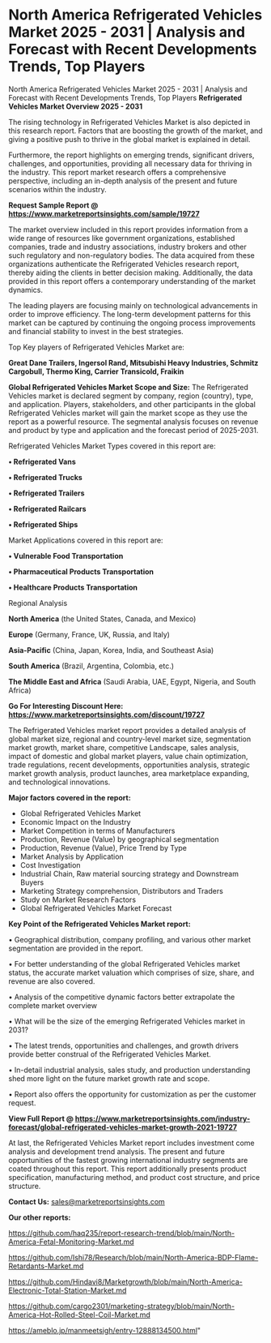 # North America Refrigerated Vehicles Market 2025 - 2031 | Analysis and Forecast with Recent Developments Trends, Top Players
North America Refrigerated Vehicles Market 2025 - 2031 | Analysis and Forecast with Recent Developments Trends, Top Players
<Strong> Refrigerated Vehicles Market Overview 2025 - 2031</strong>

The rising technology in Refrigerated Vehicles Market is also depicted in this research report. Factors that are boosting the growth of the market, and giving a positive push to thrive in the global market is explained in detail.

Furthermore, the report highlights on emerging trends, significant drivers, challenges, and opportunities, providing all necessary data for thriving in the industry. This report market research offers a comprehensive perspective, including an in-depth analysis of the present and future scenarios within the industry.

<strong>Request Sample Report @ <a href=https://www.marketreportsinsights.com/sample/19727>https://www.marketreportsinsights.com/sample/19727</a></strong>

The market overview included in this report provides information from a wide range of resources like government organizations, established companies, trade and industry associations, industry brokers and other such regulatory and non-regulatory bodies. The data acquired from these organizations authenticate the Refrigerated Vehicles research report, thereby aiding the clients in better decision making. Additionally, the data provided in this report offers a contemporary understanding of the market dynamics.

The leading players are focusing mainly on technological advancements in order to improve efficiency. The long-term development patterns for this market can be captured by continuing the ongoing process improvements and financial stability to invest in the best strategies.

Top Key players of Refrigerated Vehicles Market are:

<strong>Great Dane Trailers, Ingersol Rand, Mitsubishi Heavy Industries, Schmitz Cargobull, Thermo King, Carrier Transicold, Fraikin</strong>

<strong><b>Global Refrigerated Vehicles Market Scope and Size:</b></strong>
The Refrigerated Vehicles market is declared segment by company, region (country), type, and application. Players, stakeholders, and other participants in the global Refrigerated Vehicles market will gain the market scope as they use the report as a powerful resource. The segmental analysis focuses on revenue and product by type and application and the forecast period of 2025-2031.

Refrigerated Vehicles Market Types covered in this report are:

<strong>• Refrigerated Vans

• Refrigerated Trucks

• Refrigerated Trailers

• Refrigerated Railcars

• Refrigerated Ships</strong>

Market Applications covered in this report are:

<strong>• Vulnerable Food Transportation

• Pharmaceutical Products Transportation

• Healthcare Products Transportation</strong> 

Regional Analysis

<strong>North America</strong> (the United States, Canada, and Mexico)

<strong>Europe</strong> (Germany, France, UK, Russia, and Italy)

<strong>Asia-Pacific</strong> (China, Japan, Korea, India, and Southeast Asia)

<strong>South America</strong> (Brazil, Argentina, Colombia, etc.)

<strong>The Middle East and Africa</strong> (Saudi Arabia, UAE, Egypt, Nigeria, and South Africa)

<strong>Go For Interesting Discount Here: <a href=https://www.marketreportsinsights.com/discount/19727>https://www.marketreportsinsights.com/discount/19727</a></strong>

The Refrigerated Vehicles market report provides a detailed analysis of global market size, regional and country-level market size, segmentation market growth, market share, competitive Landscape, sales analysis, impact of domestic and global market players, value chain optimization, trade regulations, recent developments, opportunities analysis, strategic market growth analysis, product launches, area marketplace expanding, and technological innovations.

<strong><b>Major factors covered in the report:</b></strong>
<ul>
  <li>Global Refrigerated Vehicles Market </li>
  <li>Economic Impact on the Industry</li>
  <li>Market Competition in terms of Manufacturers</li>
  <li>Production, Revenue (Value) by geographical segmentation</li>
  <li>Production, Revenue (Value), Price Trend by Type</li>
  <li>Market Analysis by Application</li>
  <li>Cost Investigation</li>
  <li>Industrial Chain, Raw material sourcing strategy and Downstream Buyers</li>
  <li>Marketing Strategy comprehension, Distributors and Traders</li>
  <li>Study on Market Research Factors</li>
  <li>Global Refrigerated Vehicles Market Forecast</li>
</ul>

<strong><b>Key Point of the Refrigerated Vehicles Market report:</b></strong>

• Geographical distribution, company profiling, and various other market segmentation are provided in the report.

• For better understanding of the global Refrigerated Vehicles market status, the accurate market valuation which comprises of size, share, and revenue are also covered.

• Analysis of the competitive dynamic factors better extrapolate the complete market overview

• What will be the size of the emerging Refrigerated Vehicles market in 2031?

• The latest trends, opportunities and challenges, and growth drivers provide better construal of the Refrigerated Vehicles Market.

• In-detail industrial analysis, sales study, and production understanding shed more light on the future market growth rate and scope.

• Report also offers the opportunity for customization as per the customer request.

<strong><b>View Full Report @ <a href=https://www.marketreportsinsights.com/industry-forecast/global-refrigerated-vehicles-market-growth-2021-19727>https://www.marketreportsinsights.com/industry-forecast/global-refrigerated-vehicles-market-growth-2021-19727</a></b></strong>


At last, the Refrigerated Vehicles Market report includes investment come analysis and development trend analysis. The present and future opportunities of the fastest growing international industry segments are coated throughout this report. This report additionally presents product specification, manufacturing method, and product cost structure, and price structure.

<strong>Contact Us:</strong>
sales@marketreportsinsights.com

<strong>Our other reports:</strong>

<a href=https://github.com/haq235/report-research-trend/blob/main/North-America-Fetal-Monitoring-Market.md>https://github.com/haq235/report-research-trend/blob/main/North-America-Fetal-Monitoring-Market.md</a>

<a href=https://github.com/Ishi78/Research/blob/main/North-America-BDP-Flame-Retardants-Market.md>https://github.com/Ishi78/Research/blob/main/North-America-BDP-Flame-Retardants-Market.md</a>

<a href=https://github.com/Hindavi8/Marketgrowth/blob/main/North-America-Electronic-Total-Station-Market.md>https://github.com/Hindavi8/Marketgrowth/blob/main/North-America-Electronic-Total-Station-Market.md</a>

<a href=https://github.com/cargo2301/marketing-strategy/blob/main/North-America-Hot-Rolled-Steel-Coil-Market.md>https://github.com/cargo2301/marketing-strategy/blob/main/North-America-Hot-Rolled-Steel-Coil-Market.md</a>

<a href=https://ameblo.jp/manmeetsigh/entry-12888134500.html>https://ameblo.jp/manmeetsigh/entry-12888134500.html</a>"
